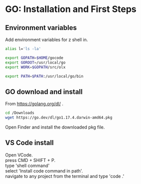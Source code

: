 # GO: Installation and First Steps

## Environment variables

Add environment variables for z shell in.

```sh
alias l='ls -la'

export GOPATH=$HOME/gocode
export GOROOT=/usr/local/go
export WORK=$GOPATH/src/olx

export PATH=$PATH:/usr/local/go/bin
```

## GO download and install

From https://golang.org/dl/ .

```sh
cd /Downloads
wget https://go.dev/dl/go1.17.4.darwin-amd64.pkg
```

Open Finder and install the downloaded pkg file.

## VS Code install

Open VCode.  
press CMD + SHIFT + P.  
type 'shell command'  
select 'Install code command in path'.  
navigate to any project from the terminal and type 'code .'  
